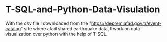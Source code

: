 # T-SQL-and-Python-Data-Visulation

With the csv file I downloaded from the "https://deprem.afad.gov.tr/event-catalog" site where afad shared earthquake data, I work on data visualization over python with the help of T-SQL.
